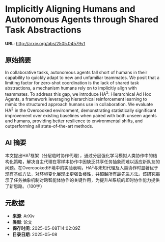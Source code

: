 # Implicitly Aligning Humans and Autonomous Agents through Shared Task Abstractions

**URL**: http://arxiv.org/abs/2505.04579v1

## 原始摘要

In collaborative tasks, autonomous agents fall short of humans in their
capability to quickly adapt to new and unfamiliar teammates. We posit that a
limiting factor for zero-shot coordination is the lack of shared task
abstractions, a mechanism humans rely on to implicitly align with teammates. To
address this gap, we introduce HA$^2$: Hierarchical Ad Hoc Agents, a framework
leveraging hierarchical reinforcement learning to mimic the structured approach
humans use in collaboration. We evaluate HA$^2$ in the Overcooked environment,
demonstrating statistically significant improvement over existing baselines
when paired with both unseen agents and humans, providing better resilience to
environmental shifts, and outperforming all state-of-the-art methods.


## AI 摘要

本文提出HA²框架（分层临时协作代理），通过分层强化学习模拟人类协作中的结构化策略，解决自主代理在零样本协作中因缺乏共享任务抽象而难以适应新队友的问题。在Overcooked环境中的实验表明，HA²与未知代理及人类协作时显著优于现有基线方法，对环境变化展现出更强鲁棒性，并超越所有最先进方法。该研究揭示了任务抽象机制对跨智能体协作的关键作用，为提升AI系统的即时协作能力提供了新思路。（100字）

## 元数据

- **来源**: ArXiv
- **类型**: 论文
- **保存时间**: 2025-05-08T14:02:09Z
- **目录日期**: 2025-05-08
